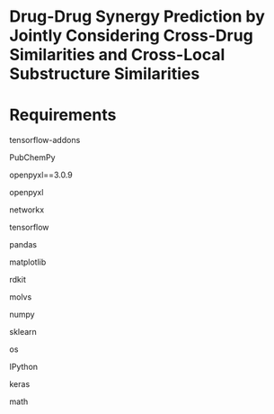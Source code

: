 # **Drug-Drug Synergy Prediction by Jointly Considering Cross-Drug Similarities and Cross-Local Substructure Similarities**

# **Requirements**

tensorflow-addons

PubChemPy

openpyxl==3.0.9

openpyxl

networkx

tensorflow

pandas

matplotlib

rdkit

molvs

numpy

sklearn

os

IPython

keras

math
